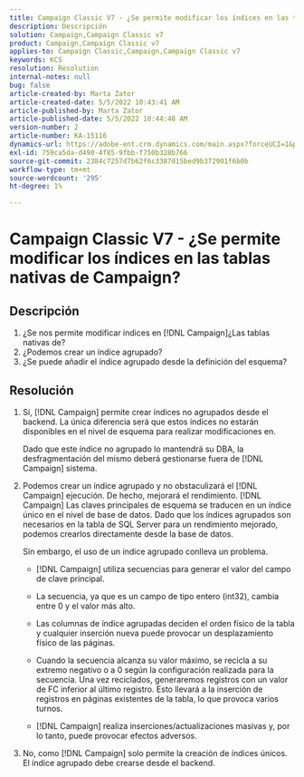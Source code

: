 ```yaml
---
title: Campaign Classic V7 - ¿Se permite modificar los índices en las tablas nativas de Campaign?
description: Descripción
solution: Campaign,Campaign Classic v7
product: Campaign,Campaign Classic v7
applies-to: Campaign Classic,Campaign,Campaign Classic v7
keywords: KCS
resolution: Resolution
internal-notes: null
bug: false
article-created-by: Marta Zator
article-created-date: 5/5/2022 10:43:41 AM
article-published-by: Marta Zator
article-published-date: 5/5/2022 10:44:48 AM
version-number: 2
article-number: KA-15116
dynamics-url: https://adobe-ent.crm.dynamics.com/main.aspx?forceUCI=1&pagetype=entityrecord&etn=knowledgearticle&id=126c1838-60cc-ec11-a7b5-6045bd00dbbc
exl-id: 759ca5da-d490-4f85-9fbb-f750b328b766
source-git-commit: 2384c7257d7b62f6c3387d15bed9b372901f6b0b
workflow-type: tm+mt
source-wordcount: '295'
ht-degree: 1%

---
```


# Campaign Classic V7 - ¿Se permite modificar los índices en las tablas nativas de Campaign?

## Descripción

1. ¿Se nos permite modificar índices en [!DNL Campaign]¿Las tablas nativas de?
1. ¿Podemos crear un índice agrupado?
1. ¿Se puede añadir el índice agrupado desde la definición del esquema?

## Resolución

1. Sí, [!DNL Campaign] permite crear índices no agrupados desde el backend. La única diferencia será que estos índices no estarán disponibles en el nivel de esquema para realizar modificaciones en. 

   Dado que este índice no agrupado lo mantendrá su DBA, la desfragmentación del mismo deberá gestionarse fuera de [!DNL Campaign] sistema.

1. Podemos crear un índice agrupado y no obstaculizará el [!DNL Campaign] ejecución. De hecho, mejorará el rendimiento. [!DNL Campaign] Las claves principales de esquema se traducen en un índice único en el nivel de base de datos. Dado que los índices agrupados son necesarios en la tabla de SQL Server para un rendimiento mejorado, podemos crearlos directamente desde la base de datos.

   Sin embargo, el uso de un índice agrupado conlleva un problema. 

   - [!DNL Campaign] utiliza secuencias para generar el valor del campo de clave principal.

   - La secuencia, ya que es un campo de tipo entero (int32), cambia entre 0 y el valor más alto.

   - Las columnas de índice agrupadas deciden el orden físico de la tabla y cualquier inserción nueva puede provocar un desplazamiento físico de las páginas.

   - Cuando la secuencia alcanza su valor máximo, se recicla a su extremo negativo o a 0 según la configuración realizada para la secuencia. Una vez reciclados, generaremos registros con un valor de FC inferior al último registro. Esto llevará a la inserción de registros en páginas existentes de la tabla, lo que provoca varios turnos. 

   - [!DNL Campaign] realiza inserciones/actualizaciones masivas y, por lo tanto, puede provocar efectos adversos.

1. No, como [!DNL Campaign] solo permite la creación de índices únicos. El índice agrupado debe crearse desde el backend.
